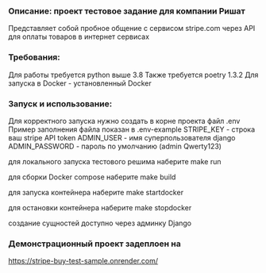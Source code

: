 ### Описание: проект тестовое задание для компании Ришат
Представляет собой пробное общение с сервисом stripe.com
через API для оплаты товаров в интернет сервисах

### Требования:
Для работы требуется python выше 3.8
Также требуется poetry 1.3.2
Для запуска в Docker - установленный Docker 

### Запуск и использование:

Для корректного запуска нужно создать в корне проекта файл .env
Пример заполнения файла показан в .env-example
STRIPE_KEY - строка ваш stripe API token
ADMIN_USER - имя суперпользователя django
ADMIN_PASSWORD - пароль
по умолчанию (admin Qwerty123)

для локального запуска тестового решима наберите 
make run

для сборки Docker compose наберите 
make build

для запуска контейнера наберите 
make startdocker

для остановки контейнера наберите
make stopdocker

создание сущностей доступно через админку Django

### Демонстрационный проект задеплоен на
https://stripe-buy-test-sample.onrender.com/